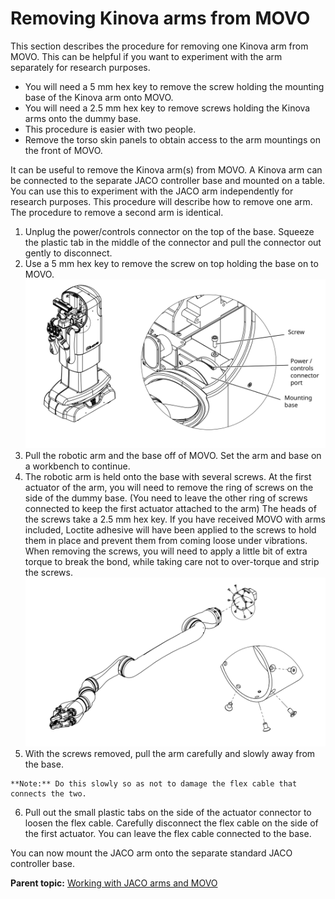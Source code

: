 # Removing Kinova arms from MOVO

This section describes the procedure for removing one Kinova arm from MOVO. This can be helpful if you want to experiment with the arm separately for research purposes.

-   You will need a 5 mm hex key to remove the screw holding the mounting base of the Kinova arm onto MOVO.
-   You will need a 2.5 mm hex key to remove screws holding the Kinova arms onto the dummy base.
-   This procedure is easier with two people.
-   Remove the torso skin panels to obtain access to the arm mountings on the front of MOVO.

It can be useful to remove the Kinova arm\(s\) from MOVO. A Kinova arm can be connected to the separate JACO controller base and mounted on a table. You can use this to experiment with the JACO arm independently for research purposes. This procedure will describe how to remove one arm. The procedure to remove a second arm is identical.

1.   Unplug the power/controls connector on the top of the base. Squeeze the plastic tab in the middle of the connector and pull the connector out gently to disconnect. 
2.   Use a 5 mm hex key to remove the screw on top holding the base on to MOVO. ![](../Graphics/arm_base_disconnect.svg) 
3.   Pull the robotic arm and the base off of MOVO. Set the arm and base on a workbench to continue. 
4.   The robotic arm is held onto the base with several screws. At the first actuator of the arm, you will need to remove the ring of screws on the side of the dummy base. \(You need to leave the other ring of screws connected to keep the first actuator attached to the arm\) The heads of the screws take a 2.5 mm hex key. If you have received MOVO with arms included, Loctite adhesive will have been applied to the screws to hold them in place and prevent them from coming loose under vibrations. When removing the screws, you will need to apply a little bit of extra torque to break the bond, while taking care not to over-torque and strip the screws. ![](../Graphics/arm_and_base_disconnect.svg) 
5.   With the screws removed, pull the arm carefully and slowly away from the base. 

    **Note:** Do this slowly so as not to damage the flex cable that connects the two.

6.   Pull out the small plastic tabs on the side of the actuator connector to loosen the flex cable. Carefully disconnect the flex cable on the side of the first actuator. You can leave the flex cable connected to the base. 

You can now mount the JACO arm onto the separate standard JACO controller base.

**Parent topic:** [Working with JACO arms and MOVO](../Concepts/c_working_jaco_arms_movo.md)

